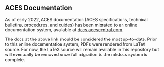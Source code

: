 ## ACES Documentation ##

As of early 2022, ACES documentation (ACES specifications, technical bulletins, procedures, and guides) has been migrated to an online documentation system, available at  [docs.acescentral.com](docs.acescentral.com).

The docs at the above link should be considered the most up-to-date. Prior to this online documentation system, PDFs were rendered from LaTeX source. For now, the LaTeX source will remain available in this repository but will eventually be removed once full migration to the mkdocs system is complete.
